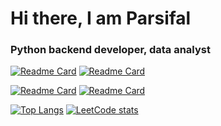 <h1>Hi there, I am Parsifal</h1>
<h3>Python backend developer, data analyst </h3>




[![Readme Card](https://github-readme-stats.vercel.app/api/pin/?username=Parsifal626&repo=dataparsing)](https://github.com/Parsifal626/dataparsing)
[![Readme Card](https://github-readme-stats.vercel.app/api/pin/?username=Parsifal626&repo=Miniprojects)](https://github.com/Parsifal626/Miniprojects)

[![Readme Card](https://github-readme-stats.vercel.app/api/pin/?username=Parsifal626&repo=game_analitics)](https://github.com/Parsifal626/game_analitics)
[![Readme Card](https://github-readme-stats.vercel.app/api/pin/?username=Parsifal626&repo=Miniprojects)](https://github.com/Parsifal626/Miniprojects)

[![Top Langs](https://github-readme-stats.vercel.app/api/top-langs/?username=Parsifal626&layout=compact)](https://github.com/Parsifal626/github-readme-stats)
[![LeetCode stats](https://leetcode-stats-six.vercel.app/api?username=KnlnKS)](https://github.com/ruslan626/leetcode-stats)


<!--
**Parsifal626/Parsifal626** is a ✨ _special_ ✨ repository because its `README.md` (this file) appears on your GitHub profile.

Here are some ideas to get you started:
### Hi there 👋
- 🔭 I’m currently working on ...
- 🌱 I’m currently learning ...
- 👯 I’m looking to collaborate on ...
- 🤔 I’m looking for help with ...
- 💬 Ask me about ...
- 📫 How to reach me: ...
- 😄 Pronouns: ...
- ⚡ Fun fact: ...
-->
